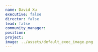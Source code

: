 ```yaml
---
name: David Xu
executive: false
director: false
lead: false
community_manager: 
position:  
project:  
image: ../assets/default_exec_image.png
---
```

